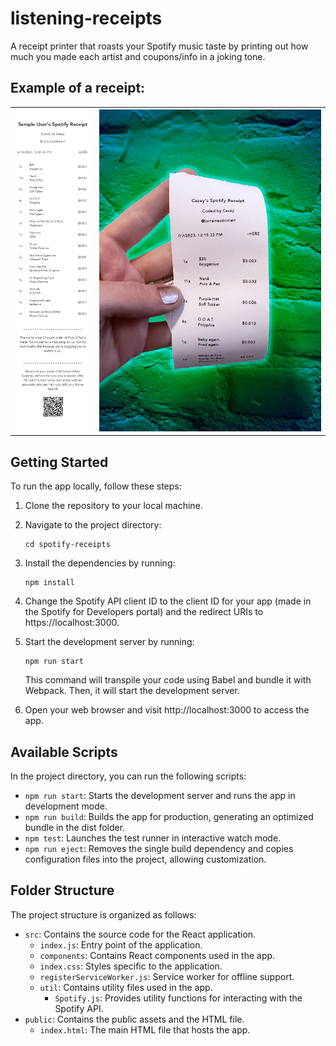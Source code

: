 # listening-receipts
A receipt printer that roasts your Spotify music taste by printing out how much you made each artist and coupons/info in a joking tone.

## Example of a receipt:
<table>
<tr>
<th> <img alt="sample-receipt" src="./public/assets/sample_receipt.jpg"> </th>
<th> <img alt="real-sample-receipt" src="./public/assets/real_sample_receipt.jpg"> </th>
</tr>
</table>

## Getting Started

To run the app locally, follow these steps:

1. Clone the repository to your local machine.

2. Navigate to the project directory:

   ```
   cd spotify-receipts
   ```

3. Install the dependencies by running:

    ```
    npm install
    ```

4. Change the Spotify API client ID to the client ID for your app (made in the Spotify for Developers portal) and the redirect URIs to https://localhost:3000.

5. Start the development server by running:

    ```
    npm run start
    ```

    This command will transpile your code using Babel and bundle it with Webpack. Then, it will start the development server.

6. Open your web browser and visit http://localhost:3000 to access the app.

## Available Scripts

In the project directory, you can run the following scripts:

 - `npm run start`: Starts the development server and runs the app in development mode.
 - `npm run build`: Builds the app for production, generating an optimized bundle in the dist folder.
 - `npm test`: Launches the test runner in interactive watch mode.
 - `npm run eject`: Removes the single build dependency and copies configuration files into the project, allowing customization.

## Folder Structure

The project structure is organized as follows:

 - `src`: Contains the source code for the React application.
    - `index.js`: Entry point of the application.
    - `components`: Contains React components used in the app.
    - `index.css`: Styles specific to the application.
    - `registerServiceWorker.js`: Service worker for offline support.
    - `util`: Contains utility files used in the app.
        - `Spotify.js`: Provides utility functions for interacting with the Spotify API.
 - `public`: Contains the public assets and the HTML file.
    - `index.html`: The main HTML file that hosts the app.
